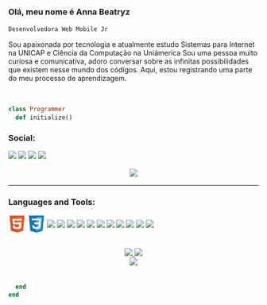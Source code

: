 ### Olá, meu nome é Anna Beatryz

```css
Desenvolvedora Web Mobile Jr
```

<p>Sou apaixonada por tecnologia e atualmente estudo Sistemas para Internet na UNICAP e Ciência da Computação na Uniámerica Sou uma pessoa muito curiosa e comunicativa, adoro conversar sobre as infinitas possibilidades que existem nesse mundo dos códigos. Aqui, estou registrando uma parte do meu processo de aprendizagem. </p><br/>

```ruby
class Programmer
  def initialize()
```
<h3 align="left">Social:</h3>
  <div>
  <a href="https://instagram.com/_beatryz.melo_" target="_blank"><img src="https://img.shields.io/badge/-Instagram-%23E4405F?style=for-the-badge&logo=instagram&logoColor=white" target="_blank"></a>
 	<a href="https://www.twitch.tv/aged_ana" target="_blank"><img src="https://img.shields.io/badge/Twitch-9146FF?style=for-the-badge&logo=twitch&logoColor=white" target="_blank"></a>
  <a href = "mailto:annabeatryz12345@gmail.com"><img src="https://img.shields.io/badge/-Gmail-%23333?style=for-the-badge&logo=gmail&logoColor=white" target="_blank"></a>
  <a href="https://www.linkedin.com/in/anna-beatryz-0508a4233/" target="_blank"><img src="https://img.shields.io/badge/-LinkedIn-%230077B5?style=for-the-badge&logo=linkedin&logoColor=white" target="_blank"></a> 
 </div>
</div>
<br>
 <div align="center"> 
  <img src="https://i.redd.it/w3n46nk83ir81.gif" width="50%">
  </div>
<hr>
  <p></p>
<h3 align="left">Languages and Tools:</h3>
  <div>     
  <img align="center" width="35" src= "https://raw.githubusercontent.com/devicons/devicon/master/icons/html5/html5-original.svg">
  <img align="center" width="35" src= "https://raw.githubusercontent.com/devicons/devicon/master/icons/css3/css3-original.svg">
  <img align="center" width="35" src= "https://cdn.jsdelivr.net/gh/devicons/devicon/icons/javascript/javascript-original.svg" />
  <img align="center" width="35" src= "https://cdn.jsdelivr.net/gh/devicons/devicon/icons/typescript/typescript-original.svg" />
  <img align="center" width="35" src= "https://cdn.jsdelivr.net/gh/devicons/devicon/icons/react/react-original.svg" />
  <img align="center" width="35" src= "https://cdn.jsdelivr.net/gh/devicons/devicon/icons/ionic/ionic-original.svg" />
  <img align="center" width="35" src= "https://cdn.jsdelivr.net/gh/devicons/devicon/icons/figma/figma-original.svg" />
  <img align="center" width="35" src= "https://cdn.jsdelivr.net/gh/devicons/devicon/icons/git/git-original.svg" />
  <img align="center" width="35" src= "https://cdn.jsdelivr.net/gh/devicons/devicon/icons/nodejs/nodejs-original.svg" />
  <img align="center" width="35" src= "https://cdn.jsdelivr.net/gh/devicons/devicon/icons/java/java-original.svg" />
  <img align="center" width="35" src= "https://cdn.jsdelivr.net/gh/devicons/devicon/icons/python/python-original.svg" />  
  <img align="center" width="35" src= "https://cdn.jsdelivr.net/gh/devicons/devicon/icons/mysql/mysql-original.svg" />   
  <img align="center" width="35" src= "https://cdn.jsdelivr.net/gh/devicons/devicon/icons/azure/azure-original.svg" />
         
   </div>
  <p></p>
<div> 
<br>
<div align="center">
  <a href="https://github.com/agedanna">
    <img height="150em" src="https://github-readme-stats.vercel.app/api?username=agedanna&show_icons=true&theme=radical&include_all_commits=true&count_private=true"/>
  <img height="150em" src="https://github-readme-stats.vercel.app/api/top-langs/?username=agedanna&layout=compact&langs_count=7&theme=radical"/>
</div>
    <div align="center"><img height="150em" src="https://github-readme-streak-stats.herokuapp.com?user=agedanna&theme=radical&border_radius=5"/></div>

<br>

```ruby
  end
end
```


